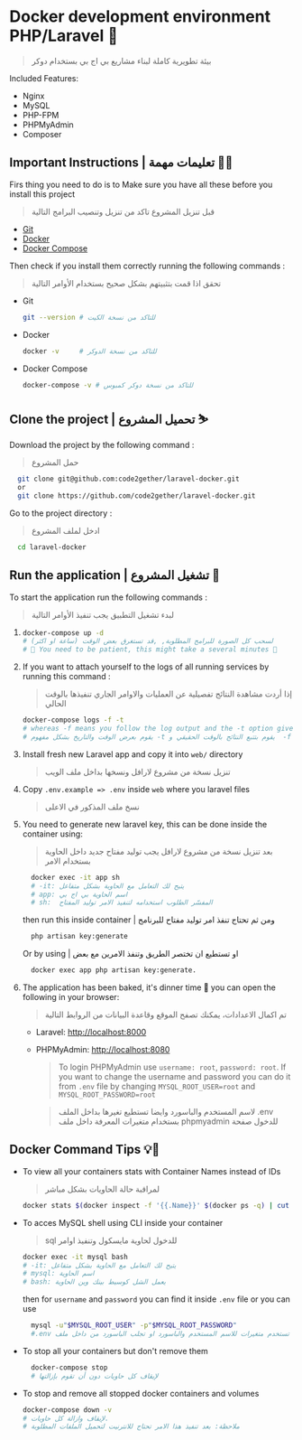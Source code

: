 # Docker development environment PHP/Laravel 🐳

> بيئة تطويرية كاملة لبناء مشاريع بي اج بي بستخدام دوكر

Included Features:

- Nginx
- MySQL
- PHP-FPM
- PHPMyAdmin
- Composer

## Important Instructions | تعليمات مهمة 💁‍♂️

Firs thing you need to do is to Make sure you have all these before you install this project

> قبل تنزيل المشروع تاكد من تنزيل وتنصيب البرامج التالية

- [Git](https://git-scm.com/downloads)
- [Docker](https://docs.docker.com/engine/installation/)
- [Docker Compose](https://docs.docker.com/compose/install/)

Then check if you install them correctly running the following commands :

> تحقق اذا قمت بتثبيتهم بشكل صحيح بستخدام الأوامر التالية

- Git
  ```sh
  git --version # للتاكد من نسخة الكيت
  ```
- Docker
  ```sh
  docker -v     # للتاكد من نسخة الدوكر
  ```
- Docker Compose
  ```sh
  docker-compose -v # للتاكد من نسخة دوكر كمبوس
  ```

## Clone the project | تحميل المشروع ⛷

Download the project by the following command :

> حمل المشروع

```sh
  git clone git@github.com:code2gether/laravel-docker.git
  or
  git clone https://github.com/code2gether/laravel-docker.git
```

Go to the project directory :

> ادخل لملف المشروع

```sh
  cd laravel-docker
```

## Run the application | تشغيل المشروع 🚀

To start the application run the following commands :

> لبدء تشغيل التطبيق يجب تنفيذ الأوامر التالية

1.  ```sh
    docker-compose up -d
    # (لسحب كل الصورة للبرامج المطلوبة, ,قد تستغرق بعض الوقت (ساعة او اكثر
    # 🐢 You need to be patient, this might take a several minutes 🐢
    ```

2.  If you want to attach yourself to the logs of all running services by running this command :

    > إذا أردت مشاهدة النتائج تفصيلية عن العمليات والاوامر الجاري تنفيذها بالوقت الحالي

    ```sh
    docker-compose logs -f -t
    # whereas -f means you follow the log output and the -t option gives you nice timestamps
    # يقوم بعرض الوقت والتاريخ بشكل مفهوم -t يقوم بتتبع النتائج بالوقت الحقيقي و  -f بينما
    ```

3.  Install fresh new Laravel app and copy it into `web/` directory

    > تنزيل نسخة من مشروع لارافل ونسخها بداخل ملف الويب

4.  Copy `.env.example => .env` inside `web` where you laravel files

    > نسخ ملف المذكور في الاعلى

5.  You need to generate new laravel key, this can be done inside the container using:

    > بعد تنزيل نسخة من مشروع لارافل يجب توليد مفتاح جديد داخل الحاوية بستخدام الامر

    ```sh
      docker exec -it app sh
      # -it: يتيح لك التعامل مع الحاوية بشكل متفاعل  
      # app: اسم الحاوية بي اج بي
      # sh:  المفسّر الطلوب استخدامه لتنفيذ الامر توليد المفتاح
    ```

    then run this inside container | ومن ثم تحتاج تنفذ امر توليد مفتاح للبرنامج

    ```sh
      php artisan key:generate
    ```

    Or by using | او تستطيع ان تختصر الطريق وتنفذ الامرين مع بعض

    ```sh
      docker exec app php artisan key:generate.
    ```

6.  The application has been baked, it's dinner time 🍔 you can open the following in your browser:
    > تم اكمال الاعدادات، يمكنك تصفح الموقع وقاعدة البيانات من الروابط التالية

    - Laravel: [http://localhost:8000](http://localhost:8000/)
    - PHPMyAdmin: [http://localhost:8080](http://localhost:8080/)  
      > To login PHPMyAdmin use `username: root`, `password: root`. If you want to change the username and password you can do it from `.env` file by changing `MYSQL_ROOT_USER=root` and `MYSQL_ROOT_PASSWORD=root`
      
      > لاسم المستخدم والباسورد وايضا تستطيع تغيرها بداخل الملف .env بستخدام متغيرات المعرفة داخل ملف  phpmyadmin للدخول صفحة 
      


## Docker Command Tips 💡🐳

- To view all your containers stats with Container Names instead of IDs

  > لمراقبة حالة الحاويات بشكل مباشر

  ```sh
  docker stats $(docker inspect -f '{{.Name}}' $(docker ps -q) | cut -c 2-)
  ```

- To acces MySQL shell using CLI inside your container

  > sql للدخول لحاوية مايسكول وتنفيذ اوامر 

  ```sh
  docker exec -it mysql bash
  # -it: يتيح لك التعامل مع الحاوية بشكل متفاعل  
  # mysql: اسم الحاوية  
  # bash: يعمل الشل كوسيط بينك وين الحاوية
  ```

  then for `username` and `password` you can find it inside `.env` file or you can use

  ```sh
    mysql -u"$MYSQL_ROOT_USER" -p"$MYSQL_ROOT_PASSWORD"
    #.env اما تستخدم متغيرات للاسم المستخدم والباسورد او تجلب الباسورد من داخل ملف
  ```

- To stop all your containers but don't remove them

  ```sh
    docker-compose stop
    # لإيقاف كل حاويات دون أن تقوم بإزالتها
  ```

- To stop and remove all stopped docker containers and volumes
  ```sh
  docker-compose down -v
  # لإيقاف وازالة كل حاويات.
  # ملاحظة: بعد تنفيذ هذا الامر تحتاج للانترنيت لتحميل الملفات المطلوبة
  ```
